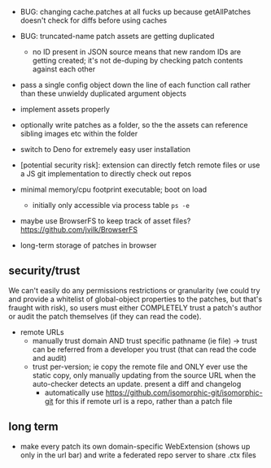 - BUG: changing cache.patches at all fucks up because getAllPatches doesn't check for diffs before using caches

- BUG: truncated-name patch assets are getting duplicated
	- no ID present in JSON source means that new random IDs are getting created; it's not de-duping by checking patch contents against each other

- pass a single config object down the line of each function call rather than these unwieldy duplicated argument objects

- implement assets properly

- optionally write patches as a folder, so the the assets can reference sibling images etc within the folder

- switch to Deno for extremely easy user installation

- [potential security risk]: extension can directly fetch remote files or use a JS git implementation to directly check out repos

- minimal memory/cpu footprint executable; boot on load
	- initially only accessible via process table `ps -e`

- maybe use BrowserFS to keep track of asset files? https://github.com/jvilk/BrowserFS

- long-term storage of patches in browser 


## security/trust

We can't easily do any permissions restrictions or granularity (we could try and provide a whitelist of global-object properties to the patches, but that's fraught with risk), so users must either COMPLETELY trust a patch's author or audit the patch themselves (if they can read the code).

- remote URLs
	- manually trust domain AND trust specific pathname (ie file) -> trust can be referred from a developer you trust (that can read the code and audit)
	- trust per-version; ie copy the remote file and ONLY ever use the static copy, only manually updating from the source URL when the auto-checker detects an update. present a diff and changelog
		- automatically use https://github.com/isomorphic-git/isomorphic-git for this if remote url is a repo, rather than a patch file




## long term

- make every patch its own domain-specific WebExtension (shows up only in the url bar) and write a federated repo server to share .ctx files
